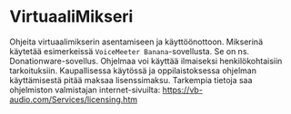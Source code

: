 # VirtuaaliMikseri
Ohjeita virtuaalimikserin asentamiseen ja käyttöönottoon. Mikserinä käytetää esimerkeissä `VoiceMeeter Banana`-sovellusta. Se on ns. Donationware-sovellus. Ohjelmaa voi käyttää ilmaiseksi henkilökohtaisiin tarkoituksiin. Kaupallisessa käytössä ja oppilaistoksessa ohjelman käyttämisestä pitää maksaa lisenssimaksu. Tarkempia tietoja saa ohjelmiston valmistajan internet-sivuilta: https://vb-audio.com/Services/licensing.htm
